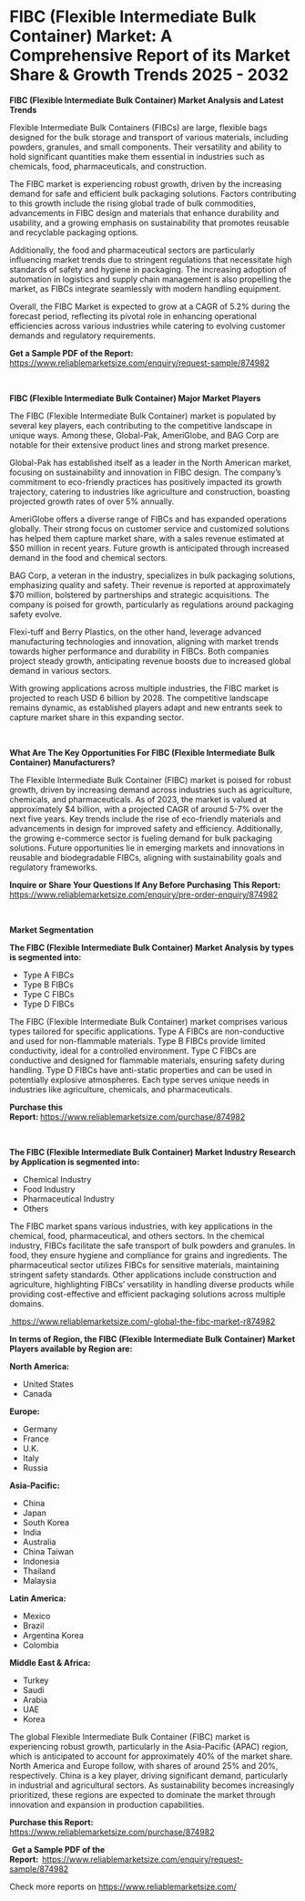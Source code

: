 <p><h1>FIBC (Flexible Intermediate Bulk Container) Market: A Comprehensive Report of its Market Share & Growth Trends 2025 - 2032</h1></p><p><strong>FIBC (Flexible Intermediate Bulk Container) Market Analysis and Latest Trends</strong></p>
<p><p>Flexible Intermediate Bulk Containers (FIBCs) are large, flexible bags designed for the bulk storage and transport of various materials, including powders, granules, and small components. Their versatility and ability to hold significant quantities make them essential in industries such as chemicals, food, pharmaceuticals, and construction.</p><p>The FIBC market is experiencing robust growth, driven by the increasing demand for safe and efficient bulk packaging solutions. Factors contributing to this growth include the rising global trade of bulk commodities, advancements in FIBC design and materials that enhance durability and usability, and a growing emphasis on sustainability that promotes reusable and recyclable packaging options. </p><p>Additionally, the food and pharmaceutical sectors are particularly influencing market trends due to stringent regulations that necessitate high standards of safety and hygiene in packaging. The increasing adoption of automation in logistics and supply chain management is also propelling the market, as FIBCs integrate seamlessly with modern handling equipment.</p><p>Overall, the FIBC Market is expected to grow at a CAGR of 5.2% during the forecast period, reflecting its pivotal role in enhancing operational efficiencies across various industries while catering to evolving customer demands and regulatory requirements.</p></p>
<p><strong>Get a Sample PDF of the Report:&nbsp;</strong> <a href="https://www.reliablemarketsize.com/enquiry/request-sample/874982?utm_campaign=2442&utm_medium=2&utm_source=Github&utm_content=ia&utm_term=21032025&utm_id=fibc-flexible-intermediate-bulk-container">https://www.reliablemarketsize.com/enquiry/request-sample/874982</a></p>
<p>&nbsp;</p>
<p><strong>FIBC (Flexible Intermediate Bulk Container) Major Market Players</strong></p>
<p><p>The FIBC (Flexible Intermediate Bulk Container) market is populated by several key players, each contributing to the competitive landscape in unique ways. Among these, Global-Pak, AmeriGlobe, and BAG Corp are notable for their extensive product lines and strong market presence. </p><p>Global-Pak has established itself as a leader in the North American market, focusing on sustainability and innovation in FIBC design. The company’s commitment to eco-friendly practices has positively impacted its growth trajectory, catering to industries like agriculture and construction, boasting projected growth rates of over 5% annually.</p><p>AmeriGlobe offers a diverse range of FIBCs and has expanded operations globally. Their strong focus on customer service and customized solutions has helped them capture market share, with a sales revenue estimated at $50 million in recent years. Future growth is anticipated through increased demand in the food and chemical sectors.</p><p>BAG Corp, a veteran in the industry, specializes in bulk packaging solutions, emphasizing quality and safety. Their revenue is reported at approximately $70 million, bolstered by partnerships and strategic acquisitions. The company is poised for growth, particularly as regulations around packaging safety evolve.</p><p>Flexi-tuff and Berry Plastics, on the other hand, leverage advanced manufacturing technologies and innovation, aligning with market trends towards higher performance and durability in FIBCs. Both companies project steady growth, anticipating revenue boosts due to increased global demand in various sectors.</p><p>With growing applications across multiple industries, the FIBC market is projected to reach USD 6 billion by 2028. The competitive landscape remains dynamic, as established players adapt and new entrants seek to capture market share in this expanding sector.</p></p>
<p>&nbsp;</p>
<p><strong>What Are The Key Opportunities For FIBC (Flexible Intermediate Bulk Container) Manufacturers?</strong></p>
<p><p>The Flexible Intermediate Bulk Container (FIBC) market is poised for robust growth, driven by increasing demand across industries such as agriculture, chemicals, and pharmaceuticals. As of 2023, the market is valued at approximately $4 billion, with a projected CAGR of around 5-7% over the next five years. Key trends include the rise of eco-friendly materials and advancements in design for improved safety and efficiency. Additionally, the growing e-commerce sector is fueling demand for bulk packaging solutions. Future opportunities lie in emerging markets and innovations in reusable and biodegradable FIBCs, aligning with sustainability goals and regulatory frameworks.</p></p>
<p><strong>Inquire or Share Your Questions If Any Before Purchasing This Report:</strong> <a href="https://www.reliablemarketsize.com/enquiry/pre-order-enquiry/874982?utm_campaign=2442&utm_medium=2&utm_source=Github&utm_content=ia&utm_term=21032025&utm_id=fibc-flexible-intermediate-bulk-container">https://www.reliablemarketsize.com/enquiry/pre-order-enquiry/874982</a></p>
<p>&nbsp;</p>
<p><strong>Market Segmentation</strong></p>
<p><strong>The FIBC (Flexible Intermediate Bulk Container) Market Analysis by types is segmented into:</strong></p>
<p><ul><li>Type A FIBCs</li><li>Type B FIBCs</li><li>Type C FIBCs</li><li>Type D FIBCs</li></ul></p>
<p><p>The FIBC (Flexible Intermediate Bulk Container) market comprises various types tailored for specific applications. Type A FIBCs are non-conductive and used for non-flammable materials. Type B FIBCs provide limited conductivity, ideal for a controlled environment. Type C FIBCs are conductive and designed for flammable materials, ensuring safety during handling. Type D FIBCs have anti-static properties and can be used in potentially explosive atmospheres. Each type serves unique needs in industries like agriculture, chemicals, and pharmaceuticals.</p></p>
<p><strong>Purchase this Report:&nbsp;</strong><a href="https://www.reliablemarketsize.com/purchase/874982?utm_campaign=2442&utm_medium=2&utm_source=Github&utm_content=ia&utm_term=21032025&utm_id=fibc-flexible-intermediate-bulk-container">https://www.reliablemarketsize.com/purchase/874982</a></p>
<p>&nbsp;</p>
<p><strong>The FIBC (Flexible Intermediate Bulk Container) Market Industry Research by Application is segmented into:</strong></p>
<p><ul><li>Chemical Industry</li><li>Food Industry</li><li>Pharmaceutical Industry</li><li>Others</li></ul></p>
<p><p>The FIBC market spans various industries, with key applications in the chemical, food, pharmaceutical, and others sectors. In the chemical industry, FIBCs facilitate the safe transport of bulk powders and granules. In food, they ensure hygiene and compliance for grains and ingredients. The pharmaceutical sector utilizes FIBCs for sensitive materials, maintaining stringent safety standards. Other applications include construction and agriculture, highlighting FIBCs’ versatility in handling diverse products while providing cost-effective and efficient packaging solutions across multiple domains.</p></p>
<p><a href="https://www.reliablemarketsize.com/-global-the-fibc-market-r874982?utm_campaign=2442&utm_medium=2&utm_source=Github&utm_content=ia&utm_term=21032025&utm_id=fibc-flexible-intermediate-bulk-container">&nbsp;https://www.reliablemarketsize.com/-global-the-fibc-market-r874982</a></p>
<p><strong>In terms of Region, the FIBC (Flexible Intermediate Bulk Container) Market Players available by Region are:</strong></p>
<p>
    <p> <strong> North America: </strong>
        <ul>
            <li>United States</li>
            <li>Canada</li>
        </ul>
        </p> 
    <p> <strong> Europe: </strong>
        <ul>
            <li>Germany</li>
            <li>France</li>
            <li>U.K.</li>
            <li>Italy</li>
            <li>Russia</li>
        </ul>
        </p> 
    <p> <strong> Asia-Pacific: </strong>
        <ul>
            <li>China</li>
            <li>Japan</li>
            <li>South Korea</li>
            <li>India</li>
            <li>Australia</li>
            <li>China Taiwan</li>
            <li>Indonesia</li>
            <li>Thailand</li>
            <li>Malaysia</li>
        </ul>
        </p> 
    <p> <strong> Latin America: </strong>
        <ul>
            <li>Mexico</li>
            <li>Brazil</li>
            <li>Argentina Korea</li>
            <li>Colombia</li>
        </ul>
        </p> 
    <p> <strong> Middle East & Africa: </strong>
        <ul>
            <li>Turkey</li>
            <li>Saudi</li>
            <li>Arabia</li>
            <li>UAE</li>
            <li>Korea</li>
        </ul>
    </p>
    </p>
<p><p>The global Flexible Intermediate Bulk Container (FIBC) market is experiencing robust growth, particularly in the Asia-Pacific (APAC) region, which is anticipated to account for approximately 40% of the market share. North America and Europe follow, with shares of around 25% and 20%, respectively. China is a key player, driving significant demand, particularly in industrial and agricultural sectors. As sustainability becomes increasingly prioritized, these regions are expected to dominate the market through innovation and expansion in production capabilities.</p></p>
<p><strong>Purchase this Report: </strong><a href="https://www.reliablemarketsize.com/purchase/874982?utm_campaign=2442&utm_medium=2&utm_source=Github&utm_content=ia&utm_term=21032025&utm_id=fibc-flexible-intermediate-bulk-container">https://www.reliablemarketsize.com/purchase/874982</a></p>
<p>&nbsp;<strong>Get a Sample PDF of the Report:&nbsp;&nbsp;</strong><a href="https://www.reliablemarketsize.com/enquiry/request-sample/874982?utm_campaign=2442&utm_medium=2&utm_source=Github&utm_content=ia&utm_term=21032025&utm_id=fibc-flexible-intermediate-bulk-container">https://www.reliablemarketsize.com/enquiry/request-sample/874982</a></p>
<p><strong></strong></p>
<p>Check more reports on <a href="https://www.reliablemarketsize.com/?utm_campaign=2442&utm_medium=2&utm_source=Github&utm_content=ia&utm_term=21032025&utm_id=fibc-flexible-intermediate-bulk-container">https://www.reliablemarketsize.com/</a></p>